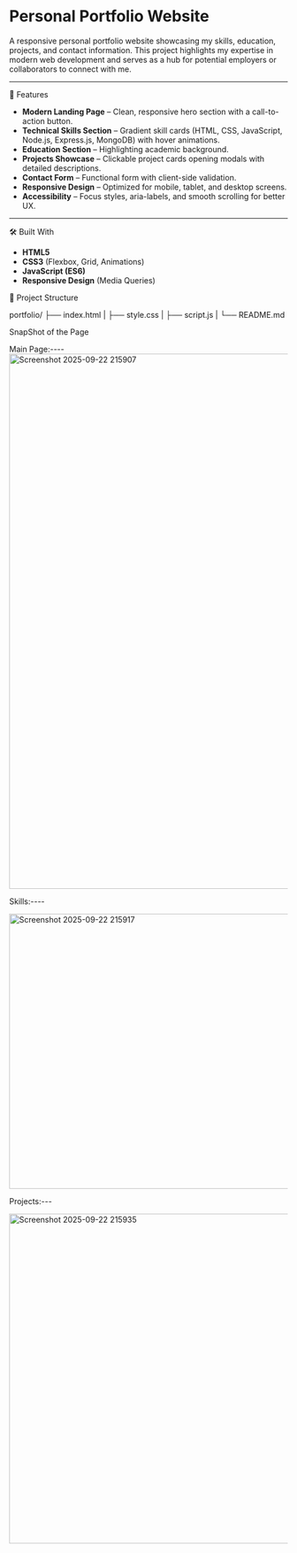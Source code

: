 # Personal Portfolio Website  

A responsive personal portfolio website showcasing my skills, education, projects, and contact information. This project highlights my expertise in modern web development and serves as a hub for potential employers or collaborators to connect with me.

---

 🚀 Features  

- **Modern Landing Page** – Clean, responsive hero section with a call-to-action button.  
- **Technical Skills Section** – Gradient skill cards (HTML, CSS, JavaScript, Node.js, Express.js, MongoDB) with hover animations.  
- **Education Section** – Highlighting academic background.  
- **Projects Showcase** – Clickable project cards opening modals with detailed descriptions.  
- **Contact Form** – Functional form with client-side validation.  
- **Responsive Design** – Optimized for mobile, tablet, and desktop screens.  
- **Accessibility** – Focus styles, aria-labels, and smooth scrolling for better UX.  

---

🛠️ Built With  

- **HTML5**  
- **CSS3** (Flexbox, Grid, Animations)  
- **JavaScript (ES6)**  
- **Responsive Design** (Media Queries)  


 📂 Project Structure  

   portfolio/
   ├── index.html
   |
   ├── style.css
   |
   ├── script.js 
   |
   └── README.md 


SnapShot of the Page

Main Page:----
<img width="1892" height="967" alt="Screenshot 2025-09-22 215907" src="https://github.com/user-attachments/assets/2a9d4f14-7ba2-43f9-88be-b1d3a2f91efb" />


Skills:----

<img width="1878" height="497" alt="Screenshot 2025-09-22 215917" src="https://github.com/user-attachments/assets/e712c472-0f57-4386-a04e-edfd766c7352" />

Projects:---


<img width="1881" height="596" alt="Screenshot 2025-09-22 215935" src="https://github.com/user-attachments/assets/7e08a31d-bc3e-4632-8979-9935fc92a99e" />
